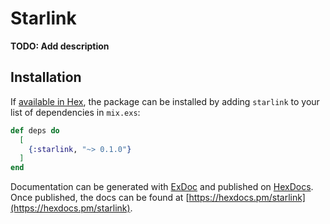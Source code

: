 # Starlink

**TODO: Add description**

## Installation

If [available in Hex](https://hex.pm/docs/publish), the package can be installed
by adding `starlink` to your list of dependencies in `mix.exs`:

```elixir
def deps do
  [
    {:starlink, "~> 0.1.0"}
  ]
end
```

Documentation can be generated with [ExDoc](https://github.com/elixir-lang/ex_doc)
and published on [HexDocs](https://hexdocs.pm). Once published, the docs can
be found at [https://hexdocs.pm/starlink](https://hexdocs.pm/starlink).

